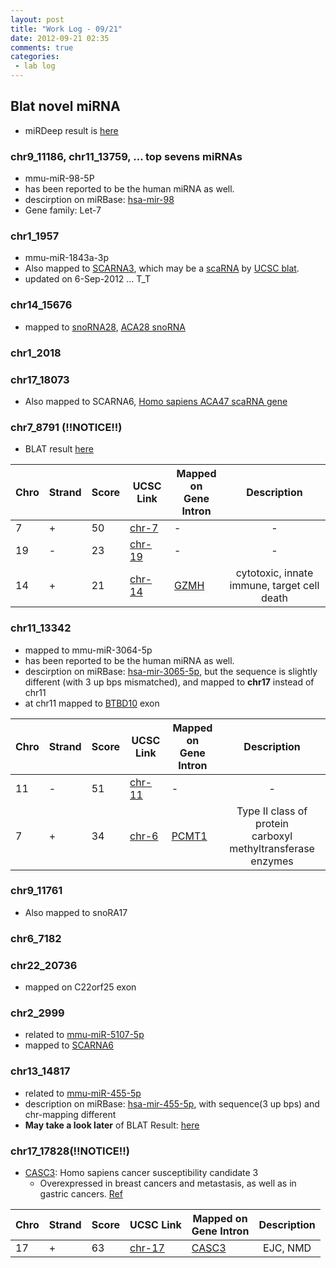 ```yaml
---
layout: post
title: "Work Log - 09/21"
date: 2012-09-21 02:35
comments: true
categories: 
 - lab log
---
```


## Blat novel miRNA

* miRDeep result is [here](http://liang.ntuphoto.tw/lab-data/0919-result/result_19_09_2012_t_23_37_53.html)

### chr9_11186, chr11_13759, … top sevens miRNAs
* mmu-miR-98-5P
* has been reported to be the human miRNA as well.
* descirption on miRBase: [hsa-mir-98]
* Gene family: Let-7

[hsa-mir-98]: http://www.mirbase.org/cgi-bin/mirna_entry.pl?acc=MI0000100


<!-- more -->
### chr1_1957	
* mmu-miR-1843a-3p	
* Also mapped to [SCARNA3](http://www.ncbi.nlm.nih.gov/sites/entrez?db=gene&cmd=Retrieve&dopt=Graphics&list_uids=677679), which may be a [scaRNA](http://en.wikipedia.org/wiki/Small_Cajal_body-specific_RNA) by [UCSC blat](http://genome.ucsc.edu/cgi-bin/hgTracks?position=chr1:175937536-175937595&db=hg19&ss=../trash/hgSs/hgSs_genome_2168_b63000.pslx+../trash/hgSs/hgSs_genome_2168_b63000.fa&hgsid=298632209).
* updated on 6-Sep-2012 … T_T

### chr14_15676
* mapped to [snoRNA28](), [ACA28 snoRNA](http://www.ncbi.nlm.nih.gov/nuccore/AJ609462?report=GenBank)

### chr1_2018

### chr17_18073
* Also mapped to SCARNA6, [Homo sapiens ACA47 scaRNA gene](http://www.ncbi.nlm.nih.gov/nuccore/AJ609486?report=GenBank)

### chr7_8791 (!!NOTICE!!)
 
* BLAT result [here](http://genome.ucsc.edu/cgi-bin/hgBlat?org=Human&type=BLAT's%20guess&userSeq=guggggggauagaggcauggaauaggugcucugaccucugacccucuagc)

  
Chro | Strand | Score | UCSC Link  | Mapped on <BR> Gene Intron | Description |
:----|--------|-------|------------|-------------|:-----------:|
  7  |    +   |   50  | [chr-7]    | -           | -          
  19 |    -   |   23  | [chr-19]   | -           | -
  14 |    +   |   21  | [chr-14]   | [GZMH]      | cytotoxic, innate immune, target cell death
 
[chr-7]: http://genome.ucsc.edu/cgi-bin/hgTracks?position=chr7:143079637-143079686&db=hg19&ss=../trash/hgSs/hgSs_genome_29c7_b67910.pslx+../trash/hgSs/hgSs_genome_29c7_b67910.fa&hgsid=298634193

[chr-19]: http://genome.ucsc.edu/cgi-bin/hgTracks?position=chr19:16998866-16998946&db=hg19&ss=../trash/hgSs/hgSs_genome_29c7_b67910.pslx+../trash/hgSs/hgSs_genome_29c7_b67910.fa&hgsid=298634193

[chr-14]: http://genome.ucsc.edu/cgi-bin/hgTracks?position=chr14:25077261-25077281&db=hg19&ss=../trash/hgSs/hgSs_genome_29c7_b67910.pslx+../trash/hgSs/hgSs_genome_29c7_b67910.fa&hgsid=298634193

[GZMH]: http://genome.ucsc.edu/cgi-bin/hgGene?hgg_gene=uc010aly.1&hgg_prot=Q6XGZ1&hgg_chrom=chr14&hgg_start=25075692&hgg_end=25078864&hgg_type=knownGene&db=hg19&hgsid=298634193


### chr11_13342

* mapped to mmu-miR-3064-5p
* has been reported to be the human miRNA as well.
* descirption on miRBase: [hsa-mir-3065-5p], but the sequence is slightly different (with 3 up bps mismatched), and mapped to **chr17** instead of chr11
* at chr11 mapped to [BTBD10] exon

Chro | Strand | Score | UCSC Link  | Mapped on <BR> Gene Intron | Description |
:----|--------|-------|------------|-------------|:-----------:|
  11 |    -   |   51  | [chr-11]   | -           | -          
  7  |    +   |   34  | [chr-6]    | [PCMT1]     | Type II class of protein <br> carboxyl methyltransferase enzymes

[hsa-mir-3065-5p]: http://www.mirbase.org/cgi-bin/mirna_entry.pl?acc=MI0017375
[BTBD10]: http://genome.ucsc.edu/cgi-bin/hgGene?hgg_gene=uc009ygo.3&hgg_prot=B7Z2J1&hgg_chrom=chr11&hgg_start=13426875&hgg_end=13484838&hgg_type=knownGene&db=hg19&hgsid=298636961
[PCMT1]: http://genome.ucsc.edu/cgi-bin/hgGene?hgg_gene=uc011eeg.2&hgg_prot=NP_001238980&hgg_chrom=chr6&hgg_start=150070830&hgg_end=150132557&hgg_type=knownGene&db=hg19&hgsid=298636961

[chr-11]: http://genome.ucsc.edu/cgi-bin/hgTracks?position=chr11:13484706-13484756&db=hg19&ss=../trash/hgSs/hgSs_genome_73a6_b6d1d0.pslx+../trash/hgSs/hgSs_genome_73a6_b6d1d0.fa&hgsid=298636961

[chr-6]: http://genome.ucsc.edu/cgi-bin/hgTracks?position=chr6:150115798-150115840&db=hg19&ss=../trash/hgSs/hgSs_genome_73a6_b6d1d0.pslx+../trash/hgSs/hgSs_genome_73a6_b6d1d0.fa&hgsid=298636961



### chr9_11761
* Also mapped to snoRA17

### chr6_7182

### chr22_20736
* mapped on C22orf25 exon

### chr2_2999
* related to [mmu-miR-5107-5p](http://www.mirbase.org/cgi-bin/mature.pl?mature_acc=MIMAT0020615)
* mapped to [SCARNA6](http://genome.ucsc.edu/cgi-bin/hgGene?hgg_gene=uc002vuf.1&hgg_prot=&hgg_chrom=chr2&hgg_start=234197321&hgg_end=234197587&hgg_type=knownGene&db=hg19&hgsid=298638963)

### chr13_14817
* related to [mmu-miR-455-5p](http://www.mirbase.org/cgi-bin/mirna_entry.pl?acc=MI0003513)
* description on miRBase: [hsa-mir-455-5p](http://www.mirbase.org/cgi-bin/mirna_entry.pl?acc=MI0003513), with sequence(3 up bps) and chr-mapping different
* **May take a look later** of BLAT Result: [here](http://genome.ucsc.edu/cgi-bin/hgBlat?org=Human&type=BLAT's%20guess&userSeq=agaguagccacuagccacaugucaguucaugcuuuuaaggcuauaugugccuaguggcugcuguc)

### chr17_17828(!!NOTICE!!)
* [CASC3]: Homo sapiens cancer susceptibility candidate 3
    *  Overexpressed in breast cancers and metastasis, as well as in gastric cancers. [Ref](http://www.uniprot.org/uniprot/O15234#ref2) 

Chro | Strand | Score | UCSC Link  | Mapped on <BR> Gene Intron | Description |
:----|--------|-------|------------|-------------|:-----------:|
  17 |    +   |   63  | [chr-17]   | [CASC3]     | EJC, NMD       
  
[CASC3]: http://genome.ucsc.edu/cgi-bin/hgGene?hgg_gene=uc010cwt.1&hgg_prot=O15234&hgg_chrom=chr17&hgg_start=38296506&hgg_end=38327133&hgg_type=knownGene&db=hg19&hgsid=298639511

[chr-17]: http://genome.ucsc.edu/cgi-bin/hgTracks?position=chr17:38318191-38318255&db=hg19&ss=../trash/hgSs/hgSs_genome_5b11_b731f0.pslx+../trash/hgSs/hgSs_genome_5b11_b731f0.fa&hgsid=298639511w